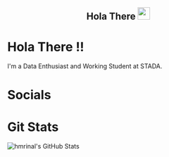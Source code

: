 
<h2 align="center">
  Hola There
  <img src="https://media.giphy.com/media/hvRJCLFzcasrR4ia7z/giphy.gif" width="28">
</h2>

# Hola There !!

I'm a Data Enthusiast and Working Student at STADA. 

# Socials


# Git Stats

![hmrinal's GitHub Stats](https://github-readme-stats.vercel.app/api?username=hmrinal&show_icons=true&theme=vue&icon_color=95A5A6&title_color=F1C40F&hide_border=1)